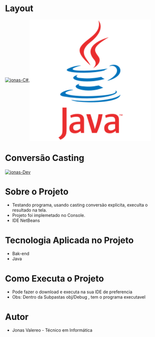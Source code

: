 # Layout

<a href="#">
<img align="center"  alt="jonas-C#" height ="300" width ="350" src ="https://user-images.githubusercontent.com/25933386/117901553-f7b14200-b2a1-11eb-9524-db446b95ba68.JPG" style="max-width: 100%;"></img>
</a>

<a href="#">
<img align="center"  alt="jonas-C#" height ="400" width ="400" src ="https://raw.githubusercontent.com/devicons/devicon/master/icons/java/java-original-wordmark.svg" style="max-width: 100%;"></img>
</a>

# Conversão Casting

<a href="#">
<img align="center"  alt="jonas-Dev" height ="70" width ="160" src ="https://user-images.githubusercontent.com/25933386/116831049-87107400-ab83-11eb-947b-0a94a3e89f04.png" style="max-width: 100%;"></img>
</a>

# Sobre o Projeto

- Testando programa, usando casting conversão explicita, execulta o resultado na tela.
- Projeto foi implemetado no  Console.
- IDE NetBeans


# Tecnologia Aplicada no Projeto

- Bak-end
- Java

# Como Executa o Projeto

- Pode fazer o download e executa na sua IDE de preferencia
- Obs: Dentro da Subpastas obj/Debug , tem o programa executavel


# Autor

- Jonas Valereo - Técnico em Informática 
